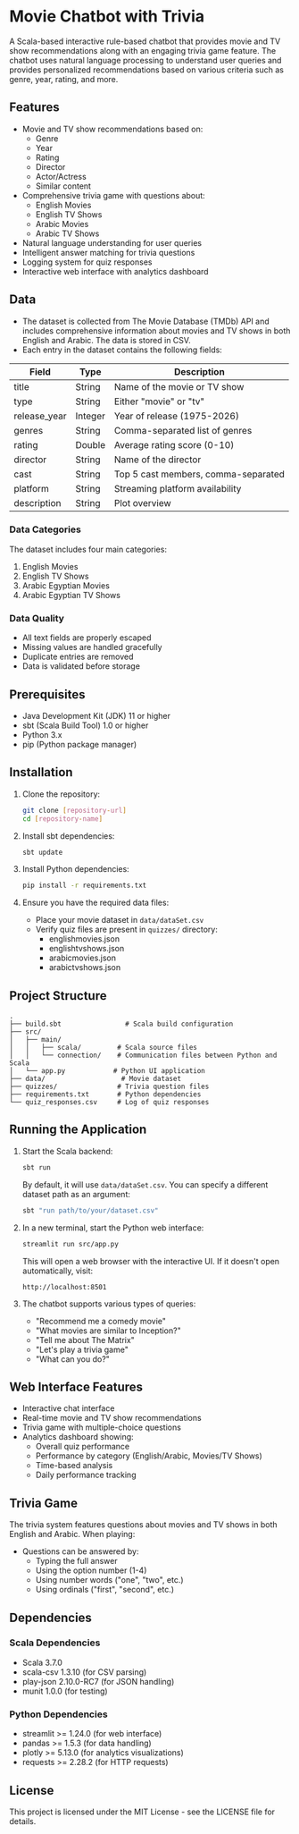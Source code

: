 # Movie Chatbot with Trivia

A Scala-based interactive rule-based chatbot that provides movie and TV show recommendations along with an engaging trivia game feature. The chatbot uses natural language processing to understand user queries and provides personalized recommendations based on various criteria such as genre, year, rating, and more.

## Features

- Movie and TV show recommendations based on:
  - Genre
  - Year
  - Rating
  - Director
  - Actor/Actress
  - Similar content
- Comprehensive trivia game with questions about:
  - English Movies
  - English TV Shows
  - Arabic Movies
  - Arabic TV Shows
- Natural language understanding for user queries
- Intelligent answer matching for trivia questions
- Logging system for quiz responses
- Interactive web interface with analytics dashboard

## Data

- The dataset is collected from The Movie Database (TMDb) API and includes comprehensive information about movies and TV shows in both English and Arabic. The data is stored in CSV.
- Each entry in the dataset contains the following fields:

| Field | Type | Description |
|-------|------|-------------|
| title | String | Name of the movie or TV show |
| type | String | Either "movie" or "tv" |
| release_year | Integer | Year of release (1975-2026) |
| genres | String | Comma-separated list of genres |
| rating | Double | Average rating score (0-10) |
| director | String | Name of the director |
| cast | String | Top 5 cast members, comma-separated |
| platform | String | Streaming platform availability |
| description | String | Plot overview |

### Data Categories

The dataset includes four main categories:
1. English Movies
2. English TV Shows
3. Arabic Egyptian Movies
4. Arabic Egyptian TV Shows

### Data Quality

- All text fields are properly escaped
- Missing values are handled gracefully
- Duplicate entries are removed
- Data is validated before storage

## Prerequisites

- Java Development Kit (JDK) 11 or higher
- sbt (Scala Build Tool) 1.0 or higher
- Python 3.x
- pip (Python package manager)

## Installation

1. Clone the repository:
   ```bash
   git clone [repository-url]
   cd [repository-name]
   ```

2. Install sbt dependencies:
   ```bash
   sbt update
   ```

3. Install Python dependencies:
   ```bash
   pip install -r requirements.txt
   ```

4. Ensure you have the required data files:
   - Place your movie dataset in `data/dataSet.csv`
   - Verify quiz files are present in `quizzes/` directory:
     - englishmovies.json
     - englishtvshows.json
     - arabicmovies.json
     - arabictvshows.json

## Project Structure

```
.
├── build.sbt                # Scala build configuration
├── src/
│   ├── main/
│   │   ├── scala/         # Scala source files
│   │   └── connection/    # Communication files between Python and Scala
│   └── app.py            # Python UI application
├── data/                   # Movie dataset
├── quizzes/               # Trivia question files
├── requirements.txt       # Python dependencies
└── quiz_responses.csv     # Log of quiz responses
```

## Running the Application

1. Start the Scala backend:
   ```bash
   sbt run
   ```
   By default, it will use `data/dataSet.csv`. You can specify a different dataset path as an argument:
   ```bash
   sbt "run path/to/your/dataset.csv"
   ```

2. In a new terminal, start the Python web interface:
   ```bash
   streamlit run src/app.py
   ```
   This will open a web browser with the interactive UI. If it doesn't open automatically, visit:
   ```
   http://localhost:8501
   ```

3. The chatbot supports various types of queries:
   - "Recommend me a comedy movie"
   - "What movies are similar to Inception?"
   - "Tell me about The Matrix"
   - "Let's play a trivia game"
   - "What can you do?"

## Web Interface Features

- Interactive chat interface
- Real-time movie and TV show recommendations
- Trivia game with multiple-choice questions
- Analytics dashboard showing:
  - Overall quiz performance
  - Performance by category (English/Arabic, Movies/TV Shows)
  - Time-based analysis
  - Daily performance tracking

## Trivia Game

The trivia system features questions about movies and TV shows in both English and Arabic. When playing:
- Questions can be answered by:
  - Typing the full answer
  - Using the option number (1-4)
  - Using number words ("one", "two", etc.)
  - Using ordinals ("first", "second", etc.)

## Dependencies

### Scala Dependencies
- Scala 3.7.0
- scala-csv 1.3.10 (for CSV parsing)
- play-json 2.10.0-RC7 (for JSON handling)
- munit 1.0.0 (for testing)

### Python Dependencies
- streamlit >= 1.24.0 (for web interface)
- pandas >= 1.5.3 (for data handling)
- plotly >= 5.13.0 (for analytics visualizations)
- requests >= 2.28.2 (for HTTP requests)


## License

This project is licensed under the MIT License - see the LICENSE file for details.


